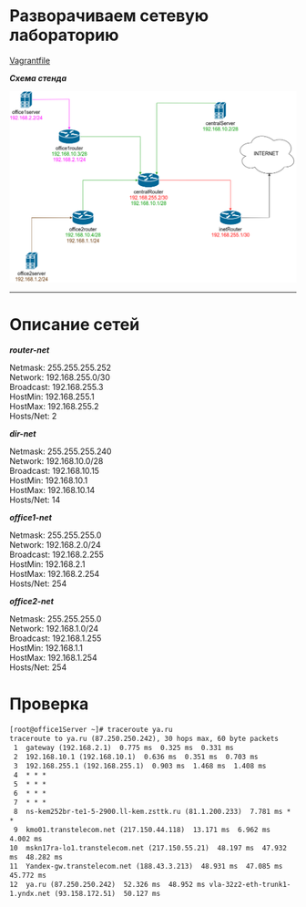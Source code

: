 # Разворачиваем сетевую лабораторию

[Vagrantfile](Vagrantfile)

***Схема стенда***

![Схема стенда](netlab.png)

---

# **Описание сетей**

***router-net***

Netmask: 255.255.255.252<br>
Network: 192.168.255.0/30<br>
Broadcast: 192.168.255.3<br>
HostMin: 192.168.255.1<br>
HostMax: 192.168.255.2<br>
Hosts/Net: 2<br>

***dir-net***

Netmask: 255.255.255.240<br>
Network: 192.168.10.0/28<br>
Broadcast: 192.168.10.15<br>
HostMin: 192.168.10.1<br>
HostMax: 192.168.10.14<br>
Hosts/Net: 14<br>

***office1-net***

Netmask: 255.255.255.0<br>
Network: 192.168.2.0/24<br>
Broadcast: 192.168.2.255<br>
HostMin: 192.168.2.1<br>
HostMax: 192.168.2.254<br>
Hosts/Net: 254<br>

***office2-net***

Netmask: 255.255.255.0<br>
Network: 192.168.1.0/24<br>
Broadcast: 192.168.1.255<br>
HostMin: 192.168.1.1<br>
HostMax: 192.168.1.254<br>
Hosts/Net: 254<br>

# **Проверка**
```
[root@office1Server ~]# traceroute ya.ru
traceroute to ya.ru (87.250.250.242), 30 hops max, 60 byte packets
 1  gateway (192.168.2.1)  0.775 ms  0.325 ms  0.331 ms
 2  192.168.10.1 (192.168.10.1)  0.636 ms  0.351 ms  0.703 ms
 3  192.168.255.1 (192.168.255.1)  0.903 ms  1.468 ms  1.408 ms
 4  * * *
 5  * * *
 6  * * *
 7  * * *
 8  ns-kem252br-te1-5-2900.ll-kem.zsttk.ru (81.1.200.233)  7.781 ms * *
 9  kmo01.transtelecom.net (217.150.44.118)  13.171 ms  6.962 ms  4.002 ms
10  mskn17ra-lo1.transtelecom.net (217.150.55.21)  48.197 ms  47.932 ms  48.282 ms
11  Yandex-gw.transtelecom.net (188.43.3.213)  48.931 ms  47.085 ms  45.772 ms
12  ya.ru (87.250.250.242)  52.326 ms  48.952 ms vla-32z2-eth-trunk1-1.yndx.net (93.158.172.51)  50.127 ms
```
